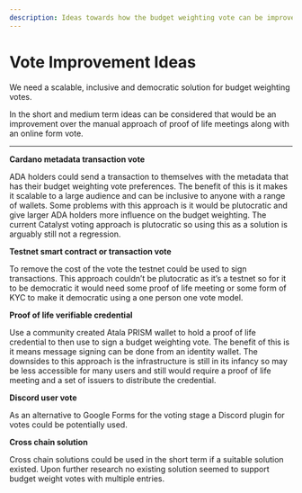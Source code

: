 ```yaml
---
description: Ideas towards how the budget weighting vote can be improved
---
```


# Vote Improvement Ideas

We need a scalable, inclusive and democratic solution for budget weighting votes.

In the short and medium term ideas can be considered that would be an improvement over the manual approach of proof of life meetings along with an online form vote.

****

**Cardano metadata transaction vote**

ADA holders could send a transaction to themselves with the metadata that has their budget weighting vote preferences. The benefit of this is it makes it scalable to a large audience and can be inclusive to anyone with a range of wallets. Some problems with this approach is it would be plutocratic and give larger ADA holders more influence on the budget weighting. The current Catalyst voting approach is plutocratic so using this as a solution is arguably still not a regression.



**Testnet smart contract or transaction vote**

To remove the cost of the vote the testnet could be used to sign transactions. This approach couldn’t be plutocratic as it’s a testnet so for it to be democratic it would need some proof of life meeting or some form of KYC to make it democratic using a one person one vote model.



**Proof of life verifiable credential**

Use a community created Atala PRISM wallet to hold a proof of life credential to then use to sign a budget weighting vote. The benefit of this is it means message signing can be done from an identity wallet. The downsides to this approach is the infrastructure is still in its infancy so may be less accessible for many users and still would require a proof of life meeting and a set of issuers to distribute the credential.



**Discord user vote**

As an alternative to Google Forms for the voting stage a Discord plugin for votes could be potentially used.



**Cross chain solution**

Cross chain solutions could be used in the short term if a suitable solution existed. Upon further research no existing solution seemed to support budget weight votes with multiple entries.
